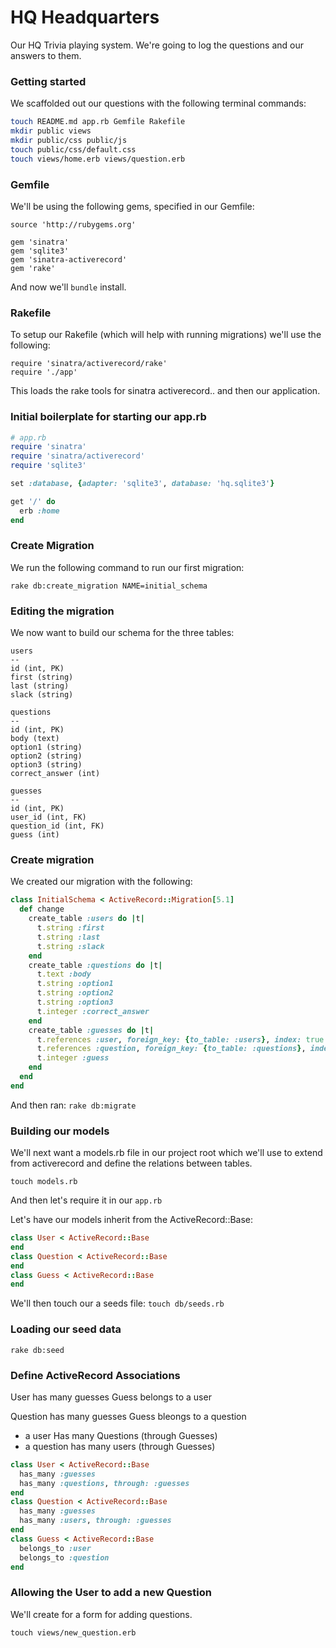 # HQ Headquarters

Our HQ Trivia playing system.  We're going to log the questions and our answers to them.

### Getting started

We scaffolded out our questions with the following terminal commands:

```bash
touch README.md app.rb Gemfile Rakefile
mkdir public views
mkdir public/css public/js
touch public/css/default.css
touch views/home.erb views/question.erb
```

### Gemfile

We'll be using the following gems, specified in our Gemfile:

```
source 'http://rubygems.org'

gem 'sinatra'
gem 'sqlite3'
gem 'sinatra-activerecord'
gem 'rake'
```

And now we'll `bundle` install.

### Rakefile

To setup our Rakefile (which will help with running migrations) we'll use the following:

```
require 'sinatra/activerecord/rake'
require './app'
```

This loads the rake tools for sinatra activerecord.. and then our application.

### Initial boilerplate for starting our app.rb

```ruby
# app.rb
require 'sinatra'
require 'sinatra/activerecord'
require 'sqlite3'

set :database, {adapter: 'sqlite3', database: 'hq.sqlite3'}

get '/' do
  erb :home
end
```

### Create Migration

We run the following command to run our first migration:

```
rake db:create_migration NAME=initial_schema
```

### Editing the migration

We now want to build our schema for the three tables:


```
users
--
id (int, PK)
first (string)
last (string)
slack (string)

questions
--
id (int, PK)
body (text)
option1 (string)
option2 (string)
option3 (string)
correct_answer (int)

guesses
--
id (int, PK)
user_id (int, FK)
question_id (int, FK)
guess (int)
```

### Create migration

We created our migration with the following:

```ruby
class InitialSchema < ActiveRecord::Migration[5.1]
  def change
    create_table :users do |t|
      t.string :first
      t.string :last
      t.string :slack
    end
    create_table :questions do |t|
      t.text :body
      t.string :option1
      t.string :option2
      t.string :option3
      t.integer :correct_answer
    end
    create_table :guesses do |t|
      t.references :user, foreign_key: {to_table: :users}, index: true
      t.references :question, foreign_key: {to_table: :questions}, index: true
      t.integer :guess
    end
  end
end
```

And then ran: `rake db:migrate`

### Building our models

We'll next want a models.rb file in our project root which we'll use to extend from activerecord and define the relations between tables.

`touch models.rb`

And then let's require it in our `app.rb`

Let's have our models inherit from the ActiveRecord::Base:

```ruby
class User < ActiveRecord::Base
end
class Question < ActiveRecord::Base
end
class Guess < ActiveRecord::Base
end
```

We'll then touch our a seeds file: `touch db/seeds.rb`

### Loading our seed data

`rake db:seed`


### Define ActiveRecord Associations

User has many guesses
Guess belongs to a user

Question has many guesses
Guess bleongs to a question

+ a user Has many Questions (through Guesses)
+ a question has many users (through Guesses)


```ruby
class User < ActiveRecord::Base
  has_many :guesses
  has_many :questions, through: :guesses
end
class Question < ActiveRecord::Base
  has_many :guesses
  has_many :users, through: :guesses
end
class Guess < ActiveRecord::Base
  belongs_to :user
  belongs_to :question
end
```

### Allowing the User to add a new Question

We'll create for a form for adding questions.

`touch views/new_question.erb`


